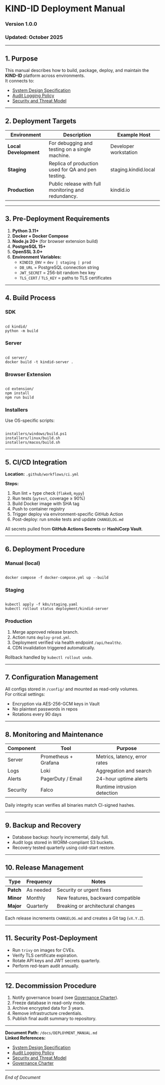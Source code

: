 # KIND-ID Deployment Manual

### Version 1.0.0  
### Updated: October 2025  

---

## 1. Purpose

This manual describes how to build, package, deploy, and maintain the **KIND-ID** platform across environments.  
It connects to:  
- [System Design Specification](../docs/SYSTEM_DESIGN_SPEC.md)  
- [Audit Logging Policy](../docs/AUDIT_LOGGING_POLICY.md)  
- [Security and Threat Model](../docs/SECURITY_AND_THREAT_MODEL.md)  

---

## 2. Deployment Targets

| Environment | Description | Example Host |
|--------------|--------------|---------------|
| **Local Development** | For debugging and testing on a single machine. | Developer workstation |
| **Staging** | Replica of production used for QA and pen testing. | staging.kindid.local |
| **Production** | Public release with full monitoring and redundancy. | kindid.io |

---

## 3. Pre-Deployment Requirements

1. **Python 3.11+**  
2. **Docker + Docker Compose**  
3. **Node.js 20+** (for browser extension build)  
4. **PostgreSQL 15+**  
5. **OpenSSL 3.0+**  
6. **Environment Variables:**  
   - `KINDID_ENV` = `dev | staging | prod`  
   - `DB_URL` = PostgreSQL connection string  
   - `JWT_SECRET` = 256-bit random hex key  
   - `TLS_CERT` / `TLS_KEY` = paths to TLS certificates  

---

## 4. Build Process

### SDK
```

cd kindid/
python -m build

```

### Server
```

cd server/
docker build -t kindid-server .

```

### Browser Extension
```

cd extension/
npm install
npm run build

```

### Installers
Use OS-specific scripts:
```

installers/windows/build.ps1
installers/linux/build.sh
installers/macos/build.sh

```

---

## 5. CI/CD Integration

**Location:** `.github/workflows/ci.yml`

**Steps:**
1. Run lint + type check (`flake8`, `mypy`)  
2. Run tests (`pytest`, coverage ≥ 90%)  
3. Build Docker image with SHA tag  
4. Push to container registry  
5. Trigger deploy via environment-specific GitHub Action  
6. Post-deploy: run smoke tests and update `CHANGELOG.md`

All secrets pulled from **GitHub Actions Secrets** or **HashiCorp Vault**.  

---

## 6. Deployment Procedure

### Manual (local)
```

docker compose -f docker-compose.yml up --build

```

### Staging
```

kubectl apply -f k8s/staging.yaml
kubectl rollout status deployment/kindid-server

```

### Production
1. Merge approved release branch.  
2. Action runs `deploy-prod.yml`.  
3. Deployment verified via health endpoint `/api/healthz`.  
4. CDN invalidation triggered automatically.

Rollback handled by `kubectl rollout undo`.

---

## 7. Configuration Management

All configs stored in `/config/` and mounted as read-only volumes.  
For critical settings:
- Encryption via AES-256-GCM keys in Vault  
- No plaintext passwords in repos  
- Rotations every 90 days  

---

## 8. Monitoring and Maintenance

| Component | Tool | Purpose |
|------------|------|----------|
| Server | Prometheus + Grafana | Metrics, latency, error rates |
| Logs | Loki | Aggregation and search |
| Alerts | PagerDuty / Email | 24-hour uptime alerts |
| Security | Falco | Runtime intrusion detection |

Daily integrity scan verifies all binaries match CI-signed hashes.  

---

## 9. Backup and Recovery

- Database backup: hourly incremental, daily full.  
- Audit logs stored in WORM-compliant S3 buckets.  
- Recovery tested quarterly using cold-start restore.  

---

## 10. Release Management

| Type | Frequency | Notes |
|-------|------------|-------|
| **Patch** | As needed | Security or urgent fixes |
| **Minor** | Monthly | New features, backward compatible |
| **Major** | Quarterly | Breaking or architectural changes |

Each release increments `CHANGELOG.md` and creates a Git tag (`vX.Y.Z`).

---

## 11. Security Post-Deployment

- Run `trivy` on images for CVEs.  
- Verify TLS certificate expiration.  
- Rotate API keys and JWT secrets quarterly.  
- Perform red-team audit annually.  

---

## 12. Decommission Procedure

1. Notify governance board (see [Governance Charter](../docs/GOVERNANCE_CHARTER.md)).  
2. Freeze database in read-only mode.  
3. Archive encrypted data for 3 years.  
4. Remove infrastructure credentials.  
5. Publish final audit summary to repository.

---

**Document Path:** `/docs/DEPLOYMENT_MANUAL.md`  
**Linked References:**  
- [System Design Specification](../docs/SYSTEM_DESIGN_SPEC.md)  
- [Audit Logging Policy](../docs/AUDIT_LOGGING_POLICY.md)  
- [Security and Threat Model](../docs/SECURITY_AND_THREAT_MODEL.md)  
- [Governance Charter](../docs/GOVERNANCE_CHARTER.md)

---

_End of Document_
